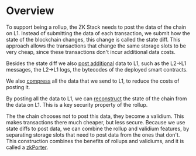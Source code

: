 # Overview

To support being a rollup, the ZK Stack needs to post the data of the chain on L1. Instead of
submitting the data of each transaction, we submit how the state of the blockchain changes, this change is called the
state diff. This approach allows the transactions that change the same storage slots to be very cheap, since these
transactions don't incur additional data costs.

Besides the state diff we also [post additional](./2_pubdata.md) data to L1, such as the L2->L1 messages, the L2->L1 logs, the bytecodes of the deployed smart contracts. 

We also [compress](./3_compression.md) all the data that we send to L1, to reduce the costs of posting it.

By posting all the data to L1, we can [reconstruct](./4_reconstruction.md) the state of the chain from the data on L1. This is a key security property of the rollup. 

The the chain chooses not to post this data, they become a validium. This makes transactions there much cheaper, but less secure. Because we use state diffs to post data, we can combine the rollup and validium features, by separating storage slots that need to post data from the ones that don't. This construction combines the benefits of rollups and validiums, and it is called a [zkPorter](./5_validium_zk_porter.md).